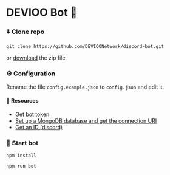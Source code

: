 # DEVIOO Bot 🤖
### ⬇️ Clone repo
```
git clone https://github.com/DEVIOONetwork/discord-bot.git
```
or <a href="https://github.com/dev-cetus/devioo-bot/archive/refs/heads/main.zip">download</a> the zip file.
### ⚙️ Configuration
Rename the file `config.example.json` to `config.json` and edit it.
#### 🔗 Resources
- [Get bot token](https://github.com/reactiflux/discord-irc/wiki/Creating-a-discord-bot-&-getting-a-token)
- [Set up a MongoDB database and get the connection URI](https://www.mongodb.com/basics/mongodb-atlas-tutorial)
- [Get an ID (discord)](https://support.discord.com/hc/en-us/community/posts/360043210111/comments/360010460691)
### 🚀 Start bot
```
npm install

npm run bot
```

